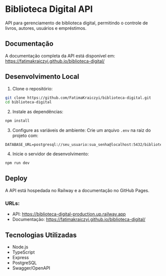 # Biblioteca Digital API

API para gerenciamento de biblioteca digital, permitindo o controle de livros, autores, usuários e empréstimos.

## Documentação

A documentação completa da API está disponível em:
https://fatimakraiczyi.github.io/biblioteca-digital/

## Desenvolvimento Local

1. Clone o repositório:
```bash
git clone https://github.com/FatimaKraiczyi/biblioteca-digital.git
cd biblioteca-digital
```

2. Instale as dependências:
```bash
npm install
```

3. Configure as variáveis de ambiente:
Crie um arquivo `.env` na raiz do projeto com:
```env
DATABASE_URL=postgresql://seu_usuario:sua_senha@localhost:5432/biblioteca
```

4. Inicie o servidor de desenvolvimento:
```bash
npm run dev
```

## Deploy

A API está hospedada no Railway e a documentação no GitHub Pages.

### URLs:
- API: https://biblioteca-digital-production.up.railway.app
- Documentação: https://fatimakraiczyi.github.io/biblioteca-digital/

## Tecnologias Utilizadas

- Node.js
- TypeScript
- Express
- PostgreSQL
- Swagger/OpenAPI
